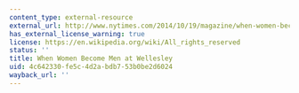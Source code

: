```yaml
---
content_type: external-resource
external_url: http://www.nytimes.com/2014/10/19/magazine/when-women-become-men-at-wellesley-college.html?_r=0
has_external_license_warning: true
license: https://en.wikipedia.org/wiki/All_rights_reserved
status: ''
title: When Women Become Men at Wellesley
uid: 4c642330-fe5c-4d2a-bdb7-53b0be2d6024
wayback_url: ''
---
```

